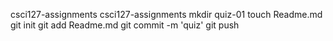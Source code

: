 csci127-assignments
csci127-assignments
mkdir quiz-01
touch Readme.md
git init
git add Readme.md
git commit -m 'quiz'
git push
